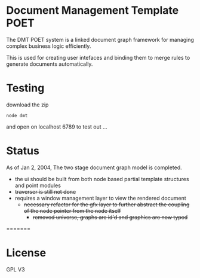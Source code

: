 Document Management Template POET
===

The DMT POET system is a linked document graph framework for managing complex business logic efficiently.  

This is used for creating user intefaces and binding them to merge rules to generate documents automatically.

Testing
===
download the zip
```
node dmt 
```
and open on localhost 6789 to test out ... 

Status
===

As of Jan 2, 2004, The two stage document graph model is completed.  

- the ui should be built from both node based partial template structures and point modules
- ~~traverser is still not done~~
- requires a window management layer to view the rendered document
  - ~~necessary refactor for the gfx layer to further abstract the coupling of the node pointer from the node itself~~
    - ~~removed universe, graphs are id'd and graphics are now typed~~

=======

>
License
===
GPL V3




